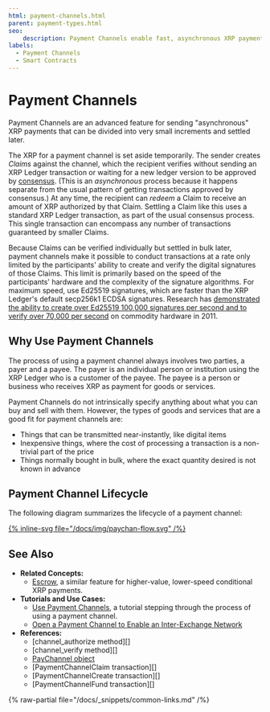 ```yaml
---
html: payment-channels.html
parent: payment-types.html
seo:
    description: Payment Channels enable fast, asynchronous XRP payments that can be divided into very small increments and settled later.
labels:
  - Payment Channels
  - Smart Contracts
---
```

# Payment Channels

Payment Channels are an advanced feature for sending "asynchronous" XRP payments that can be divided into very small increments and settled later.

The XRP for a payment channel is set aside temporarily. The sender creates _Claims_ against the channel, which the recipient verifies without sending an XRP Ledger transaction or waiting for a new ledger version to be approved by [consensus](../consensus-protocol/index.md). (This is an _asynchronous_ process because it happens separate from the usual pattern of getting transactions approved by consensus.) At any time, the recipient can _redeem_ a Claim to receive an amount of XRP authorized by that Claim. Settling a Claim like this uses a standard XRP Ledger transaction, as part of the usual consensus process. This single transaction can encompass any number of transactions guaranteed by smaller Claims.

Because Claims can be verified individually but settled in bulk later, payment channels make it possible to conduct transactions at a rate only limited by the participants' ability to create and verify the digital signatures of those Claims. This limit is primarily based on the speed of the participants' hardware and the complexity of the signature algorithms. For maximum speed, use Ed25519 signatures, which are faster than the XRP Ledger's default secp256k1 ECDSA signatures. Research has [demonstrated the ability to create over Ed25519 100,000 signatures per second and to verify over 70,000 per second](https://ed25519.cr.yp.to/ed25519-20110926.pdf) on commodity hardware in 2011.


## Why Use Payment Channels

The process of using a payment channel always involves two parties, a payer and a payee. The payer is an individual person or institution using the XRP Ledger who is a customer of the payee. The payee is a person or business who receives XRP as payment for goods or services.

Payment Channels do not intrinsically specify anything about what you can buy and sell with them. However, the types of goods and services that are a good fit for payment channels are:

- Things that can be transmitted near-instantly, like digital items
- Inexpensive things, where the cost of processing a transaction is a non-trivial part of the price
- Things normally bought in bulk, where the exact quantity desired is not known in advance


## Payment Channel Lifecycle

The following diagram summarizes the lifecycle of a payment channel:

[{% inline-svg file="/docs/img/paychan-flow.svg" /%}](/docs/img/paychan-flow.svg "Payment Channel Flow Diagram")


## See Also

- **Related Concepts:**
    - [Escrow](escrow.md), a similar feature for higher-value, lower-speed conditional XRP payments.
- **Tutorials and Use Cases:**
    - [Use Payment Channels](../../tutorials/tasks/use-specialized-payment-types/use-payment-channels/index.md), a tutorial stepping through the process of using a payment channel.
    - [Open a Payment Channel to Enable an Inter-Exchange Network](../../tutorials/tasks/use-specialized-payment-types/use-payment-channels/open-a-payment-channel-to-enable-an-inter-exchange-network.md)
- **References:**
    - [channel_authorize method][]
    - [channel_verify method][]
    - [PayChannel object](../../references/protocol/ledger-data/ledger-entry-types/paychannel.md)
    - [PaymentChannelClaim transaction][]
    - [PaymentChannelCreate transaction][]
    - [PaymentChannelFund transaction][]

{% raw-partial file="/docs/_snippets/common-links.md" /%}
